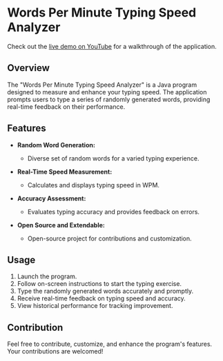 


# Words Per Minute Typing Speed Analyzer

Check out the [live demo on YouTube](https://www.youtube.com/your-demo-link) for a walkthrough of the application.

## Overview

The "Words Per Minute Typing Speed Analyzer" is a Java program designed to measure and enhance your typing speed. The application prompts users to type a series of randomly generated words, providing real-time feedback on their performance.

## Features

- **Random Word Generation:**
  - Diverse set of random words for a varied typing experience.

- **Real-Time Speed Measurement:**
  - Calculates and displays typing speed in WPM.

- **Accuracy Assessment:**
  - Evaluates typing accuracy and provides feedback on errors.

- **Open Source and Extendable:**
  - Open-source project for contributions and customization.

## Usage

1. Launch the program.
2. Follow on-screen instructions to start the typing exercise.
3. Type the randomly generated words accurately and promptly.
4. Receive real-time feedback on typing speed and accuracy.
5. View historical performance for tracking improvement.

## Contribution

Feel free to contribute, customize, and enhance the program's features. Your contributions are welcomed!

